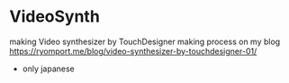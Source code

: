 # VideoSynth
making Video synthesizer by TouchDesigner
making process on my blog
https://ryomport.me/blog/video-synthesizer-by-touchdesigner-01/
* only japanese
